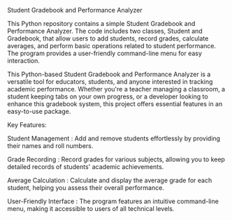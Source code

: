 Student Gradebook and Performance Analyzer

This Python repository contains a simple Student Gradebook and Performance Analyzer. The code includes two classes, Student and Gradebook, that allow users to add students, record grades, calculate averages, and perform basic operations related to student performance. The program provides a user-friendly command-line menu for easy interaction. 

This Python-based Student Gradebook and Performance Analyzer is a versatile tool for educators, students, and anyone interested in tracking academic performance. Whether you're a teacher managing a classroom, a student keeping tabs on your own progress, or a developer looking to enhance this gradebook system, this project offers essential features in an easy-to-use package.

Key Features:

Student Management : Add and remove students effortlessly by providing their names and roll numbers.

Grade Recording : Record grades for various subjects, allowing you to keep detailed records of students' academic achievements.

Average Calculation : Calculate and display the average grade for each student, helping you assess their overall performance.

User-Friendly Interface : The program features an intuitive command-line menu, making it accessible to users of all technical levels.
